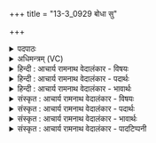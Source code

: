 +++
title = "13-3_0929 बोधा सु"

+++
<details><summary>पदपाठः</summary>

बो꣡ध꣢꣯। सु। मे꣣। मघवन्। वा꣡च꣢꣯म्। आ। इ꣣मा꣡म्। याम्। ते꣣। व꣡सि꣢꣯ष्ठः। अ꣡र्च꣢꣯ति। प्र꣡श꣢꣯स्तिम्। प्र। श꣣स्तिम्। इमा꣢। ब्र꣡ह्म꣢꣯। स꣣धमा꣡दे꣢। स꣣ध। मा꣡दे꣢। जु꣣षस्व। ९२९।
</details>

<details><summary>अधिमन्त्रम् (VC)</summary>

- इन्द्रः
- वसिष्ठो मैत्रावरुणिः
- विराडनुष्टुप्
- गान्धारः
</details>

<details><summary>हिन्दी : आचार्य रामनाथ वेदालंकार - विषयः</summary>

अब उपासक परमात्मा को सम्बोधन करता है।
</details>

<details><summary>हिन्दी : आचार्य रामनाथ वेदालंकार - पदार्थः</summary>

पदार्थान्वय -  हे(मघवन्)ऐश्वर्यवान् वा दानवान् परमात्मन्!आप(मे)मेरी(इमाम्)इस(प्रशस्तिं वाचम्)आपके गुण-गान की वाणी को(सु आ बोध)भली-भाँति जानिए, (याम्)जिस वाणी को(ते)आपके लिए(वसिष्ठः अर्चति)अपने अन्दर सद्गुणों को अतिशयरूप से बसानेवाला मनुष्य उच्चारण कर रहा है—अर्थात् मैं उच्चारण कर रहा हूँ। आप(सधमादे)सामूहिक उपासना-यज्ञ में(इमा ब्रह्म)इन स्तोत्रों को(जुषस्व)स्वीकार कीजिए ॥३॥
</details>

<details><summary>हिन्दी : आचार्य रामनाथ वेदालंकार - भावार्थः</summary>

भावार्थ -  जो लोग श्रद्धा से परमात्मा की गुणावलि की प्रशंसा करते हैं,वे स्वयं भी गुणी होकर उत्कर्ष प्राप्त करते हैं ॥३॥
</details>

<details><summary>संस्कृत : आचार्य रामनाथ वेदालंकार - विषयः</summary>

अथोपासकः परमात्मानं सम्बोधयति।
</details>

<details><summary>संस्कृत : आचार्य रामनाथ वेदालंकार - पदार्थः</summary>

पदार्थान्वय -  हे(मघवन्)ऐश्वर्यवन् दानवन् वा परमात्मन्!त्वम्(मे)मम(इमाम्)एताम्(प्रशस्तिं वाचम्)त्वद्गुणावलिगानरूपां वाणीम्(सु आ बोध)सम्यग् जानीहि, (याम्)वाचम्(ते)तुभ्यम्(वसिष्ठः अर्चति)स्वाभ्यन्तरे सद्गुणानाम् अतिशयेन वासकः जनः उच्चारयति,वसिष्ठोऽहमुच्चारयामीत्यर्थः।[अत्र स्वात्मार्थे प्रथमपुरुषप्रयोगः।]त्वम्(सधमादेः)सामूहिके उपासनायज्ञे।[सह माद्यन्ति जना अत्र इति सधमादो यज्ञः।] (इमा ब्रह्म)इमानि ब्रह्माणि एतानि स्तोत्राणि(जुषस्व)स्वीकुरु।[इमा,ब्रह्म इत्युभयत्र ‘शेश्छन्दसि बहुलम्। अ० ६।१।७०’ इति शेर्लोपः]॥३॥१
</details>

<details><summary>संस्कृत : आचार्य रामनाथ वेदालंकार - भावार्थः</summary>

भावार्थ -  ये श्रद्धया परमात्मनो गुणावलिं प्रशंसन्ति ते स्वयमपि गुणिनो भूत्वोत्कर्षं लभन्ते ॥३॥
</details>

<details><summary>संस्कृत : आचार्य रामनाथ वेदालंकार - पादटिप्पनी</summary>

टिप्पनी -   १.दयानन्दस्वामिना ऋग्भाष्ये मन्त्रोऽयं विद्वद्विषये व्याख्यातः।
</details>